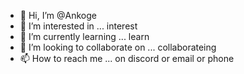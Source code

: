 - 👋 Hi, I’m @Ankoge
- 👀 I’m interested in ... interest
- 🌱 I’m currently learning ... learn
- 💞️ I’m looking to collaborate on ... collaborateing
- 📫 How to reach me ... on discord or email or phone

<!---
Ankoge/Ankoge is a ✨ special ✨ repository because its `README.md` (this file) appears on your GitHub profile.
You can click the Preview link to take a look at your changes.
--->
